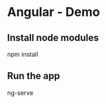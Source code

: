 # Angular - Demo

Install node modules
-----------------------
npm install

Run the app
-----------------------
ng-serve

